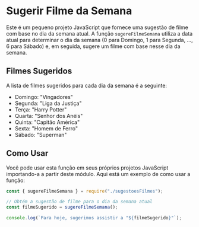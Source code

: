 # Sugerir Filme da Semana

Este é um pequeno projeto JavaScript que fornece uma sugestão de filme com base no dia da semana atual. A função `sugereFilmeSemana` utiliza a data atual para determinar o dia da semana (0 para Domingo, 1 para Segunda, ..., 6 para Sábado) e, em seguida, sugere um filme com base nesse dia da semana.

## Filmes Sugeridos

A lista de filmes sugeridos para cada dia da semana é a seguinte:

- Domingo: "Vingadores"
- Segunda: "Liga da Justiça"
- Terça: "Harry Potter"
- Quarta: "Senhor dos Anéis"
- Quinta: "Capitão América"
- Sexta: "Homem de Ferro"
- Sábado: "Superman"

## Como Usar

Você pode usar esta função em seus próprios projetos JavaScript importando-a a partir deste módulo. Aqui está um exemplo de como usar a função:

```javascript
const { sugereFilmeSemana } = require("./sugestoesFilmes");

// Obtém a sugestão de filme para o dia da semana atual
const filmeSugerido = sugereFilmeSemana();

console.log(`Para hoje, sugerimos assistir a "${filmeSugerido}"`);
```
